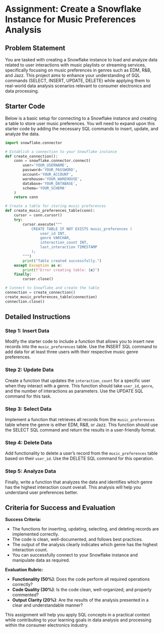 # Assignment: Create a Snowflake Instance for Music Preferences Analysis

## Problem Statement
You are tasked with creating a Snowflake instance to load and analyze data related to user interactions with music playlists or streaming services, specifically focusing on music preferences in genres such as EDM, R&B, and Jazz. This project aims to enhance your understanding of SQL commands (SELECT, INSERT, UPDATE, DELETE) while applying them to real-world data analysis scenarios relevant to consumer electronics and data processing.

## Starter Code
Below is a basic setup for connecting to a Snowflake instance and creating a table to store user music preferences. You will need to expand upon this starter code by adding the necessary SQL commands to insert, update, and analyze the data.

```python
import snowflake.connector

# Establish a connection to your Snowflake instance
def create_connection():
    conn = snowflake.connector.connect(
        user='YOUR_USERNAME',
        password='YOUR_PASSWORD',
        account='YOUR_ACCOUNT',
        warehouse='YOUR_WAREHOUSE',
        database='YOUR_DATABASE',
        schema='YOUR_SCHEMA'
    )
    return conn

# Create a table for storing music preferences
def create_music_preferences_table(conn):
    cursor = conn.cursor()
    try:
        cursor.execute("""
            CREATE TABLE IF NOT EXISTS music_preferences (
                user_id INT,
                genre VARCHAR,
                interaction_count INT,
                last_interaction TIMESTAMP
            );
        """)
        print("Table created successfully.")
    except Exception as e:
        print(f"Error creating table: {e}")
    finally:
        cursor.close()

# Connect to Snowflake and create the table
connection = create_connection()
create_music_preferences_table(connection)
connection.close()
```

## Detailed Instructions
### Step 1: Insert Data
Modify the starter code to include a function that allows you to insert new records into the `music_preferences` table. Use the INSERT SQL command to add data for at least three users with their respective music genre preferences.

### Step 2: Update Data
Create a function that updates the `interaction_count` for a specific user when they interact with a genre. This function should take `user_id`, `genre`, and the number of interactions as parameters. Use the UPDATE SQL command for this task.

### Step 3: Select Data
Implement a function that retrieves all records from the `music_preferences` table where the genre is either EDM, R&B, or Jazz. This function should use the SELECT SQL command and return the results in a user-friendly format.

### Step 4: Delete Data
Add functionality to delete a user’s record from the `music_preferences` table based on their `user_id`. Use the DELETE SQL command for this operation.

### Step 5: Analyze Data
Finally, write a function that analyzes the data and identifies which genre has the highest interaction count overall. This analysis will help you understand user preferences better.

## Criteria for Success and Evaluation
**Success Criteria:**
- The functions for inserting, updating, selecting, and deleting records are implemented correctly.
- The code is clean, well-documented, and follows best practices.
- The output of the analysis clearly indicates which genre has the highest interaction count.
- You can successfully connect to your Snowflake instance and manipulate data as required.

**Evaluation Rubric:**
- **Functionality (50%)**: Does the code perform all required operations correctly?
- **Code Quality (30%)**: Is the code clean, well-organized, and properly commented?
- **Output Clarity (20%)**: Are the results of the analysis presented in a clear and understandable manner?

This assignment will help you apply SQL concepts in a practical context while contributing to your learning goals in data analysis and processing within the consumer electronics industry.